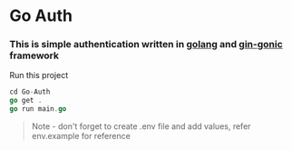 # Go Auth

### This is simple authentication written in [golang](https://go.dev/) and [gin-gonic](https://github.com/gin-gonic/gin) framework

Run this project

``` Go
cd Go-Auth
go get .
go run main.go
 ```

> Note - don't forget to create .env file and add values, refer env.example for reference
